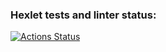 ### Hexlet tests and linter status:
[![Actions Status](https://github.com/Surtt/layout-designer-project-lvl1/workflows/hexlet-check/badge.svg)](https://github.com/Surtt/layout-designer-project-lvl1/actions)